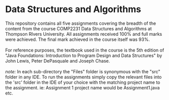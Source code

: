# Data Structures and Algorithms
This repository contains all five assignments covering the breadth of the content from the course COMP2231 Data Structures and Algorithms at Thompson RIvers University. All assignments received 100% and full marks were achieved. The final mark achieved in the course itself was 93%. 
  <br /><br />For reference purposes, the textbook used in the course is the 5th edition of "Java Foundations: Introduction to Program Design and Data Structures" by John Lewis, Peter DePasquale and Joseph Chase.  
  <br />*note:* In each sub-directory the "Files" folder is synonymous with the "src" folder in any IDE. To run the assignments simply copy the relevant files into the 'src' folder in the IDE of your choice with the matching project name to the assignment. ie: Assignment 1 project name would be Assignment1.java etc.  
